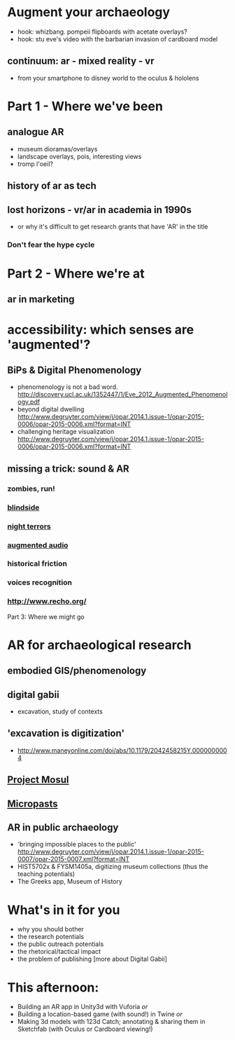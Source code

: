 # Augment your archaeology


- hook: whizbang. pompeii flipboards with acetate overlays?
- hook: stu eve's video with the barbarian invasion of cardboard model


## continuum: ar - mixed reality - vr
- from your smartphone to disney world to the oculus & hololens


# Part 1 - Where we've been
## analogue AR
+ museum dioramas/overlays
+ landscape overlays, pois, interesting views
+ tromp l'oeil?

## history of ar as tech


## lost horizons - vr/ar in academia in 1990s
- or why it's difficult to get research grants that have 'AR' in the title


### Don't fear the hype cycle


# Part 2 - Where we're at
## ar in marketing


# accessibility: which senses are 'augmented'?


## BiPs & Digital Phenomenology
- phenomenology is not a bad word. http://discovery.ucl.ac.uk/1352447/1/Eve_2012_Augmented_Phenomenology.pdf
- beyond digital dwelling http://www.degruyter.com/view/j/opar.2014.1.issue-1/opar-2015-0006/opar-2015-0006.xml?format=INT
- challenging heritage visualization http://www.degruyter.com/view/j/opar.2014.1.issue-1/opar-2015-0006/opar-2015-0006.xml?format=INT


## missing a trick: sound & AR


### zombies, run!


### [blindside](http://www.blindsidegame.com/)


### [night terrors](https://www.indiegogo.com/projects/night-terrors-augmented-reality-survival-horror)


### [augmented audio](http://www.augmentedaudio.com/)


### historical friction


### voices recognition


### http://www.recho.org/


Part 3: Where we might go
#
# AR for archaeological research


## embodied GIS/phenomenology


## digital gabii 
- excavation, study of contexts


## 'excavation is digitization' 

+ http://www.maneyonline.com/doi/abs/10.1179/2042458215Y.0000000004


## [Project Mosul](http://projectmosul.org/)


## [Micropasts](http://research.micropasts.org/2014/06/13/3d-modelling-via-sfm/)


## AR in public archaeology
+ 'bringing impossible places to the public' http://www.degruyter.com/view/j/opar.2014.1.issue-1/opar-2015-0007/opar-2015-0007.xml?format=INT
+ HIST5702x & FYSM1405a, digitizing museum collections (thus the teaching potentials)
+ The Greeks app, Museum of History

# What's in it for you
- why you should bother
- the research potentials
- the public outreach potentials
- the rhetorical/tactical impact
- the problem of publishing [more about Digital Gabii]


# This afternoon:
+ Building an AR app in Unity3d with Vuforia
_or_
+ Building a location-based game (with sound!) in Twine
_or_
+ Making 3d models with 123d Catch; annotating & sharing them in Sketchfab (with Oculus or Cardboard viewing!)

